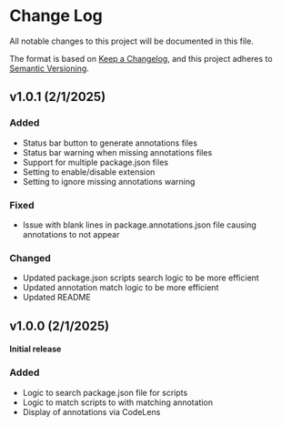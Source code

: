 # Change Log

All notable changes to this project will be documented in this file.

The format is based on [Keep a Changelog](https://keepachangelog.com/en/1.1.0/),
and this project adheres to [Semantic Versioning](https://semver.org/spec/v2.0.0.html).


## v1.0.1 (2/1/2025)

### Added
- Status bar button to generate annotations files
- Status bar warning when missing annotations files
- Support for multiple package.json files
- Setting to enable/disable extension
- Setting to ignore missing annotations warning

### Fixed
- Issue with blank lines in package.annotations.json file causing annotations to not appear

### Changed
- Updated package.json scripts search logic to be more efficient
- Updated annotation match logic to be more efficient
- Updated README


## v1.0.0 (2/1/2025)

#### Initial release

### Added
- Logic to search package.json file for scripts
- Logic to match scripts to with matching annotation
- Display of annotations via CodeLens